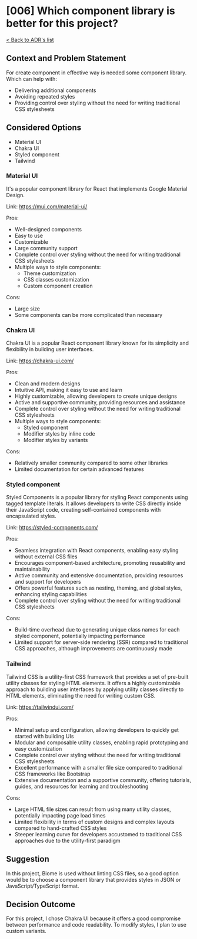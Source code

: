 # [006] Which component library is better for this project?
[< Back to ADR's list](README.md)

## Context and  Problem Statement
For create component in effective way is needed some component library. Which can help with:

- Delivering additional components
- Avoiding repeated styles
- Providing control over styling without the need for writing traditional CSS stylesheets

## Considered Options
- Material UI
- Chakra UI
- Styled component
- Tailwind

### Material UI
It's a popular component library for React that implements Google Material Design.

Link: https://mui.com/material-ui/

Pros:
- Well-designed components 
- Easy to use
- Customizable 
- Large community support
- Complete control over styling without the need for writing traditional CSS stylesheets
- Multiple ways to style components:
  - Theme customization
  - CSS classes customization
  - Custom component creation

Cons:
- Large size
- Some components can be more complicated than necessary

### Chakra UI
Chakra UI is a popular React component library known for its simplicity and flexibility in building user interfaces.

Link: https://chakra-ui.com/

Pros:
- Clean and modern designs
- Intuitive API, making it easy to use and learn
- Highly customizable, allowing developers to create unique designs
- Active and supportive community, providing resources and assistance
- Complete control over styling without the need for writing traditional CSS stylesheets
- Multiple ways to style components:
  - Styled component
  - Modifier styles by inline code
  - Modifier styles by variants

Cons:
- Relatively smaller community compared to some other libraries
- Limited documentation for certain advanced features

### Styled component
Styled Components is a popular library for styling React components using tagged template literals. It allows developers to write CSS directly inside their JavaScript code, creating self-contained components with encapsulated styles.

Link: https://styled-components.com/

Pros:
- Seamless integration with React components, enabling easy styling without external CSS files
- Encourages component-based architecture, promoting reusability and maintainability
- Active community and extensive documentation, providing resources and support for developers
- Offers powerful features such as nesting, theming, and global styles, enhancing styling capabilities
- Complete control over styling without the need for writing traditional CSS stylesheets

Cons:
- Build-time overhead due to generating unique class names for each styled component, potentially impacting performance
- Limited support for server-side rendering (SSR) compared to traditional CSS approaches, although improvements are continuously made

### Tailwind
Tailwind CSS is a utility-first CSS framework that provides a set of pre-built utility classes for styling HTML elements. It offers a highly customizable approach to building user interfaces by applying utility classes directly to HTML elements, eliminating the need for writing custom CSS.

Link: https://tailwindui.com/

Pros:
- Minimal setup and configuration, allowing developers to quickly get started with building UIs
- Modular and composable utility classes, enabling rapid prototyping and easy customization
- Complete control over styling without the need for writing traditional CSS stylesheets
- Excellent performance with a smaller file size compared to traditional CSS frameworks like Bootstrap
- Extensive documentation and a supportive community, offering tutorials, guides, and resources for learning and troubleshooting

Cons:
- Large HTML file sizes can result from using many utility classes, potentially impacting page load times
- Limited flexibility in terms of custom designs and complex layouts compared to hand-crafted CSS styles
- Steeper learning curve for developers accustomed to traditional CSS approaches due to the utility-first paradigm

## Suggestion
In this project, Biome is used without linting CSS files, so a good option would be to choose a component library that provides styles in JSON or JavaScript/TypeScript format.

## Decision Outcome
For this project, I chose Chakra UI because it offers a good compromise between performance and code readability. To modify styles, I plan to use custom variants.